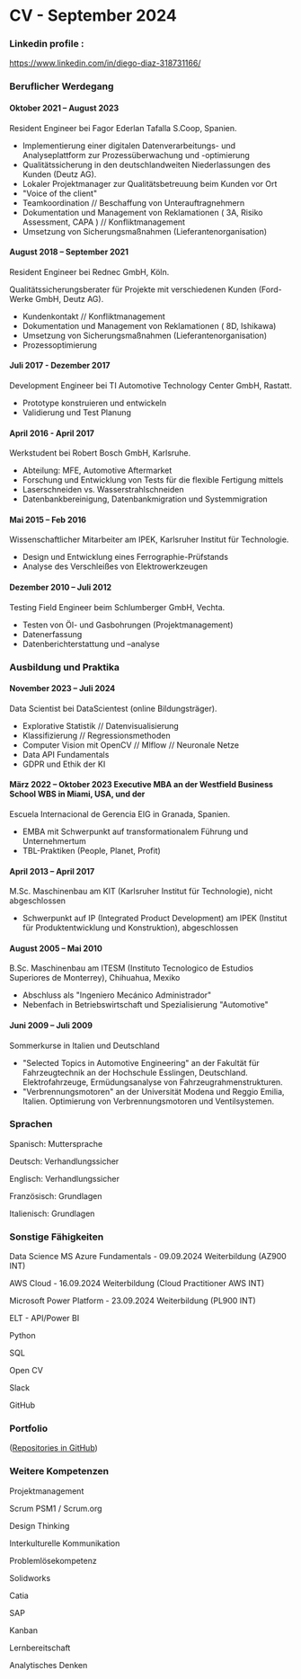 # CV - September 2024 

### Linkedin profile : 

https://www.linkedin.com/in/diego-diaz-318731166/

### Beruflicher Werdegang

#### Oktober 2021 – August 2023

Resident Engineer bei Fagor Ederlan Tafalla S.Coop, Spanien.

- Implementierung einer digitalen Datenverarbeitungs- und
Analyseplattform zur Prozessüberwachung und -optimierung
- Qualitätssicherung in den deutschlandweiten Niederlassungen des Kunden
(Deutz AG).
- Lokaler Projektmanager zur Qualitätsbetreuung beim Kunden vor Ort
- "Voice of the client"
- Teamkoordination // Beschaffung von Unterauftragnehmern
- Dokumentation und Management von Reklamationen ( 3A, Risiko
  Assessment, CAPA ) // Konfliktmanagement
- Umsetzung von Sicherungsmaßnahmen (Lieferantenorganisation)

#### August 2018 – September 2021

Resident Engineer bei Rednec GmbH, Köln.

Qualitätssicherungsberater für Projekte mit verschiedenen Kunden (Ford-
Werke GmbH, Deutz AG).

- Kundenkontakt // Konfliktmanagement
- Dokumentation und Management von Reklamationen ( 8D, Ishikawa)
- Umsetzung von Sicherungsmaßnahmen (Lieferantenorganisation)
- Prozessoptimierung

#### Juli 2017 - Dezember 2017 

Development Engineer bei TI Automotive Technology Center GmbH, Rastatt.

- Prototype konstruieren und entwickeln
- Validierung und Test Planung

#### April 2016 - April 2017 

Werkstudent bei Robert Bosch GmbH, Karlsruhe.

- Abteilung: MFE, Automotive Aftermarket
- Forschung und Entwicklung von Tests für die flexible Fertigung mittels
- Laserschneiden vs. Wasserstrahlschneiden
- Datenbankbereinigung, Datenbankmigration und Systemmigration

#### Mai 2015 – Feb 2016 

Wissenschaftlicher Mitarbeiter am IPEK, Karlsruher Institut für Technologie.

- Design und Entwicklung eines Ferrographie-Prüfstands
- Analyse des Verschleißes von Elektrowerkzeugen

#### Dezember 2010 – Juli 2012
Testing Field Engineer beim Schlumberger GmbH, Vechta.

- Testen von Öl- und Gasbohrungen (Projektmanagement)
- Datenerfassung
- Datenberichterstattung und –analyse

### Ausbildung und Praktika

#### November 2023 – Juli 2024 

Data Scientist bei DataScientest (online Bildungsträger).

- Explorative Statistik // Datenvisualisierung
- Klassifizierung // Regressionsmethoden
- Computer Vision mit OpenCV // Mlflow // Neuronale Netze
- Data API Fundamentals
- GDPR und Ethik der KI

#### März 2022 – Oktober 2023 Executive MBA an der Westfield Business School WBS in Miami, USA, und der

Escuela Internacional de Gerencia EIG in Granada, Spanien.

- EMBA mit Schwerpunkt auf transformationalem Führung und
Unternehmertum
- TBL-Praktiken (People, Planet, Profit)

#### April 2013 – April 2017 

M.Sc. Maschinenbau am KIT (Karlsruher Institut für Technologie), nicht abgeschlossen

- Schwerpunkt auf IP (Integrated Product Development) am IPEK (Institut für
Produktentwicklung und Konstruktion), abgeschlossen

#### August 2005 – Mai 2010

B.Sc. Maschinenbau am ITESM (Instituto Tecnologico de Estudios Superiores de Monterrey), Chihuahua, Mexiko

- Abschluss als "Ingeniero Mecánico Administrador"
- Nebenfach in Betriebswirtschaft und Spezialisierung "Automotive"

#### Juni 2009 – Juli 2009 

Sommerkurse in Italien und Deutschland

- "Selected Topics in Automotive Engineering" an der Fakultät für
Fahrzeugtechnik an der Hochschule Esslingen, Deutschland. Elektrofahrzeuge,
Ermüdungsanalyse von Fahrzeugrahmenstrukturen.
- "Verbrennungsmotoren" an der Universität Modena und Reggio Emilia, Italien.
Optimierung von Verbrennungsmotoren und Ventilsystemen.

### Sprachen

Spanisch: Muttersprache

Deutsch: Verhandlungssicher

Englisch: Verhandlungssicher

Französisch: Grundlagen

Italienisch: Grundlagen

### Sonstige Fähigkeiten

Data Science MS Azure Fundamentals - 09.09.2024 Weiterbildung (AZ900 INT)

AWS Cloud - 16.09.2024 Weiterbildung (Cloud Practitioner AWS INT)

Microsoft Power Platform - 23.09.2024 Weiterbildung (PL900 INT)

ELT - API/Power BI

Python

SQL

Open CV

Slack

GitHub

### Portfolio 

 ([Repositories in GitHub](https://github.com/GitterDSML?tab=repositories))
 
 ### Weitere Kompetenzen 

Projektmanagement

Scrum PSM1 / Scrum.org

Design Thinking

Interkulturelle Kommunikation

Problemlösekompetenz

Solidworks

Catia

SAP

Kanban

Lernbereitschaft

Analytisches Denken

